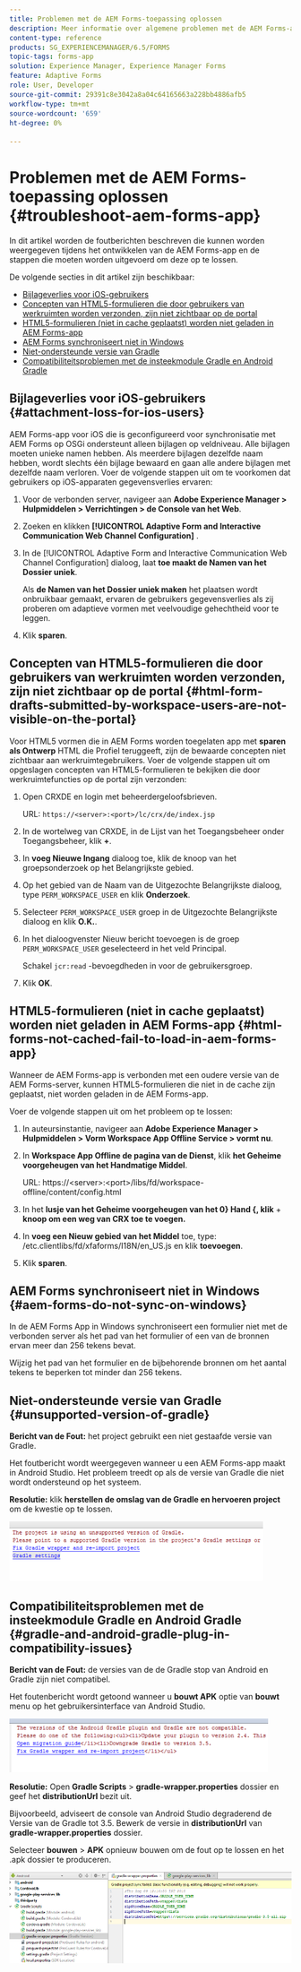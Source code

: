 ```yaml
---
title: Problemen met de AEM Forms-toepassing oplossen
description: Meer informatie over algemene problemen met de AEM Forms-app en hoe u deze kunt oplossen.
content-type: reference
products: SG_EXPERIENCEMANAGER/6.5/FORMS
topic-tags: forms-app
solution: Experience Manager, Experience Manager Forms
feature: Adaptive Forms
role: User, Developer
source-git-commit: 29391c8e3042a8a04c64165663a228bb4886afb5
workflow-type: tm+mt
source-wordcount: '659'
ht-degree: 0%

---
```


# Problemen met de AEM Forms-toepassing oplossen {#troubleshoot-aem-forms-app}

In dit artikel worden de foutberichten beschreven die kunnen worden weergegeven tijdens het ontwikkelen van de AEM Forms-app en de stappen die moeten worden uitgevoerd om deze op te lossen.

De volgende secties in dit artikel zijn beschikbaar:

* [Bijlageverlies voor iOS-gebruikers](/help/forms/using/issues-aem-forms-app.md#attachment-loss-for-ios-users)
* [Concepten van HTML5-formulieren die door gebruikers van werkruimten worden verzonden, zijn niet zichtbaar op de portal](/help/forms/using/issues-aem-forms-app.md#html-form-drafts-submitted-by-workspace-users-are-not-visible-on-the-portal)
* [HTML5-formulieren (niet in cache geplaatst) worden niet geladen in AEM Forms-app](/help/forms/using/issues-aem-forms-app.md#html-forms-not-cached-fail-to-load-in-aem-forms-app)
* [AEM Forms synchroniseert niet in Windows](/help/forms/using/issues-aem-forms-app.md#aem-forms-do-not-sync-on-windows)
* [Niet-ondersteunde versie van Gradle](/help/forms/using/issues-aem-forms-app.md#unsupported-version-of-gradle)
* [Compatibiliteitsproblemen met de insteekmodule Gradle en Android Gradle](/help/forms/using/issues-aem-forms-app.md#gradle-and-android-gradle-plug-in-compatibility-issues)

## Bijlageverlies voor iOS-gebruikers {#attachment-loss-for-ios-users}

AEM Forms-app voor iOS die is geconfigureerd voor synchronisatie met AEM Forms op OSGi ondersteunt alleen bijlagen op veldniveau. Alle bijlagen moeten unieke namen hebben. Als meerdere bijlagen dezelfde naam hebben, wordt slechts één bijlage bewaard en gaan alle andere bijlagen met dezelfde naam verloren. Voer de volgende stappen uit om te voorkomen dat gebruikers op iOS-apparaten gegevensverlies ervaren:

1. Voor de verbonden server, navigeer aan **Adobe Experience Manager > Hulpmiddelen > Verrichtingen > de Console van het Web**.
1. Zoeken en klikken **[!UICONTROL Adaptive Form and Interactive Communication Web Channel Configuration]** .
1. In de [!UICONTROL Adaptive Form and Interactive Communication Web Channel Configuration] dialoog, laat **toe maakt de Namen van het Dossier uniek**.

   Als **de Namen van het Dossier uniek maken** het plaatsen wordt onbruikbaar gemaakt, ervaren de gebruikers gegevensverlies als zij proberen om adaptieve vormen met veelvoudige gehechtheid voor te leggen.

1. Klik **sparen**.

## Concepten van HTML5-formulieren die door gebruikers van werkruimten worden verzonden, zijn niet zichtbaar op de portal {#html-form-drafts-submitted-by-workspace-users-are-not-visible-on-the-portal}

Voor HTML5 vormen die in AEM Forms worden toegelaten app met **sparen als Ontwerp** HTML die Profiel teruggeeft, zijn de bewaarde concepten niet zichtbaar aan werkruimtegebruikers. Voer de volgende stappen uit om opgeslagen concepten van HTML5-formulieren te bekijken die door werkruimtefuncties op de portal zijn verzonden:

1. Open CRXDE en login met beheerdergeloofsbrieven.

   URL: `https://<server>:<port>/lc/crx/de/index.jsp`

1. In de wortelweg van CRXDE, in de Lijst van het Toegangsbeheer onder Toegangsbeheer, klik **+**.
1. In **voeg Nieuwe Ingang** dialoog toe, klik de knoop van het groepsonderzoek op het Belangrijkste gebied.
1. Op het gebied van de Naam van de Uitgezochte Belangrijkste dialoog, type `PERM_WORKSPACE_USER` en klik **Onderzoek**.
1. Selecteer `PERM_WORKSPACE_USER` groep in de Uitgezochte Belangrijkste dialoog en klik **O.K.**.
1. In het dialoogvenster Nieuw bericht toevoegen is de groep `PERM_WORKSPACE_USER` geselecteerd in het veld Principal.

   Schakel `jcr:read` -bevoegdheden in voor de gebruikersgroep.

1. Klik **OK**.

## HTML5-formulieren (niet in cache geplaatst) worden niet geladen in AEM Forms-app {#html-forms-not-cached-fail-to-load-in-aem-forms-app}

Wanneer de AEM Forms-app is verbonden met een oudere versie van de AEM Forms-server, kunnen HTML5-formulieren die niet in de cache zijn geplaatst, niet worden geladen in de AEM Forms-app.

Voer de volgende stappen uit om het probleem op te lossen:

1. In auteursinstantie, navigeer aan **Adobe Experience Manager > Hulpmiddelen > Vorm Workspace App Offline Service > vormt nu**.
1. In **Workspace App Offline de pagina van de Dienst**, klik **het Geheime voorgeheugen van het Handmatige Middel**.

   URL: https://&lt;server>:&lt;port>/libs/fd/workspace-offline/content/config.html

1. In het **lusje van het Geheime voorgeheugen van het 0} Hand {, klik** + **knoop om een weg van CRX toe te voegen.**
1. In **voeg een Nieuw gebied van het Middel** toe, type: /etc.clientlibs/fd/xfaforms/I18N/en_US.js en klik **toevoegen**.
1. Klik **sparen**.

## AEM Forms synchroniseert niet in Windows {#aem-forms-do-not-sync-on-windows}

In de AEM Forms App in Windows synchroniseert een formulier niet met de verbonden server als het pad van het formulier of een van de bronnen ervan meer dan 256 tekens bevat.

Wijzig het pad van het formulier en de bijbehorende bronnen om het aantal tekens te beperken tot minder dan 256 tekens.

## Niet-ondersteunde versie van Gradle {#unsupported-version-of-gradle}

**Bericht van de Fout:** het project gebruikt een niet gestaafde versie van Gradle.

Het foutbericht wordt weergegeven wanneer u een AEM Forms-app maakt in Android Studio. Het probleem treedt op als de versie van Gradle die niet wordt ondersteund op het systeem.

**Resolutie:** klik **herstellen de omslag van de Gradle en hervoeren project** om de kwestie op te lossen.

![ gradle_unsupported_version ](assets/gradle_unsupported_version.png)

## Compatibiliteitsproblemen met de insteekmodule Gradle en Android Gradle {#gradle-and-android-gradle-plug-in-compatibility-issues}

**Bericht van de Fout:** de versies van de de Gradle stop van Android en Gradle zijn niet compatibel.

Het foutenbericht wordt getoond wanneer u **bouwt APK** optie van **bouwt** menu op het gebruikersinterface van Android Studio.

![ gradle_plugin_compatibility ](assets/gradle_plugin_compatibility.png)

**Resolutie:** Open **Gradle Scripts** > **gradle-wrapper.properties** dossier en geef het **distributionUrl** bezit uit.

Bijvoorbeeld, adviseert de console van Android Studio degraderend de Versie van de Gradle tot 3.5. Bewerk de versie in **distributionUrl** van **gradle-wrapper.properties** dossier.

Selecteer **bouwen** > **APK** opnieuw bouwen om de fout op te lossen en het .apk dossier te produceren.

![ gradle_wrapper_properties ](assets/gradle_wrapper_properties.png)
